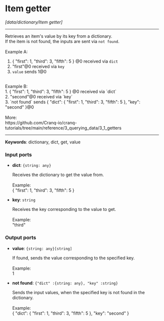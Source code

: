 # Item getter

_[data/dictionary/Item getter]_

---

Retrieves an item's value by its key from a dictionary.<br>
If the item is not found, the inputs are sent via `not found`.<br>
<br>
Example A:<br>
1. { "first": 1, "third": 3, "fifth": 5 } @0 received via `dict`<br>
2. "first"@0 received via `key`<br>
3. `value` sends 1@0<br>
<br>
Example B:<br>
1. { "first": 1, "third": 3, "fifth": 5 } @0 received via `dict`<br>
2. "second"@0 received via `key`<br>
3. `not found` sends { "dict":  { "first": 1, "third": 3, "fifth": 5 }, "key": "second" }@0<br>
<br>
More:<br>
https://github.com/Cranq-io/cranq-tutorials/tree/main/reference/3_querying_data/3_1_getters<br>

---

__Keywords__: dictionary, dict, get, value

### Input ports

* __dict__: ` {string: any} `


    Receives the dictionary to get the value from.<br>
    <br>
    Example:<br>
    { "first": 1, "third": 3, "fifth": 5 }<br>


* __key__: ` string `


    Receives the key corresponding to the value to get.<br>
    <br>
    Example:<br>
    "third"<br>

### Output ports

* __value__: ` {string: any}[string] `


    If found, sends the value corresponding to the specified key.<br>
    <br>
    Example:<br>
    1<br>


* __not found__: ` {"dict" :{string: any}, "key" :string} `


    Sends the input values, when the specified key is not found in the dictionary.<br>
    <br>
    Example:<br>
    { "dict":  { "first": 1, "third": 3, "fifth": 5 }, "key": "second" }<br>

